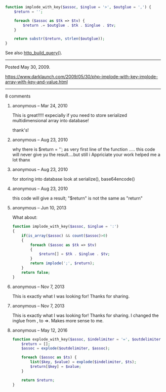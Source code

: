 ```php
function implode_with_key($assoc, $inglue = '>', $outglue = ',') {
    $return = '';

    foreach ($assoc as $tk => $tv) {
        $return .= $outglue . $tk . $inglue . $tv;
    }

    return substr($return, strlen($outglue));
}
```

See also <a href="http://www.php.net/manual/en/function.http-build-query.php">http_build_query()</a>.

---

Posted May 30, 2009.

https://www.darklaunch.com/2009/05/30/php-implode-with-key-implode-array-with-key-and-value.html

---

8 comments

<ol><li><div>

anonymous &ndash; Mar 24, 2010<div>

This is great!!!!! expecially if you need to store serialized multidimensional array into database!

thank's!

</div></div></li><li><div>

anonymous &ndash; Aug 23, 2010<div>

why there is $return = ''; as very first line of the function ..... this code will never give yu the result....but still i Appriciate your work helped me a lot thanx

</div></div></li><li><div>

anonymous &ndash; Aug 23, 2010<div>

for storing into database look at serialize(), base64encode()

</div></div></li><li><div>

anonymous &ndash; Aug 23, 2010<div>

this code will give a result; "$return" is not the same as "return"

</div></div></li><li><div>

anonymous &ndash; Jun 10, 2013<div>

What about:
```php
function implode_with_key($assoc, $inglue = ':')
{
    if(is_array($assoc) && count($assoc)>0)
    {
        foreach ($assoc as $tk => $tv) 
        {
            $return[] = $tk . $inglue . $tv;
        }
        return implode(';', $return);
    }
    return false;
}
```

</div></div></li><li><div>

anonymous &ndash; Nov 7, 2013<div>

This is exactly what I was looking for! Thanks for sharing.

</div></div></li><li><div>

anonymous &ndash; Nov 7, 2013<div>

This is exactly what I was looking for! Thanks for sharing.
I changed the inglue from , to =>. Makes more sense to me.

</div></div></li><li><div>

anonymous &ndash; May 12, 2016<div>

```php
function explode_with_key($assoc, $indelimiter = '=', $outdelimiter = '|') {
    $return = [];
    $assoc = explode($outdelimiter, $assoc);

    foreach ($assoc as $ts) {
        list($key, $value) = explode($indelimiter, $ts);
        $return[$key] = $value;
    }

    return $return;
}
```

</div></div></li></ol>